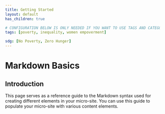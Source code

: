 ```yaml
---
title: Getting Started
layout: default
has_children: true

# CONFIGURATION BELOW IS ONLY NEEDED IF YOU WANT TO USE TAGS AND CATEGORY IN THE TOOLKIT
tags: [poverty, inequality, women empoverment]

sdg: [No Poverty, Zero Hunger]
---
```


# Markdown Basics

## Introduction

This page serves as a reference guide to the Markdown syntax used for creating different elements in your micro-site. You can use this guide to populate your micro-site with various content elements.
